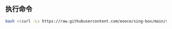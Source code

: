 ## 执行命令

```sh
bash <(curl -Ls https://raw.githubusercontent.com/eooce/sing-box/main/sb_serv00.sh)
```
